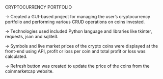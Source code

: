 CRYPTOCURRENCY PORTFOLIO

->	Created a GUI-based project for managing the user’s cryptocurrency portfolio and performing various CRUD operations on coins invested.

->	Technologies used included Python language and libraries like tkinter, requests, json and sqlite3.

->	Symbols and live market prices of the crypto coins were displayed at the front-end using API, profit or loss per coin and total profit or loss was calculated.

->	Refresh button was created to update the price of the coins from the coinmarketcap website. 
